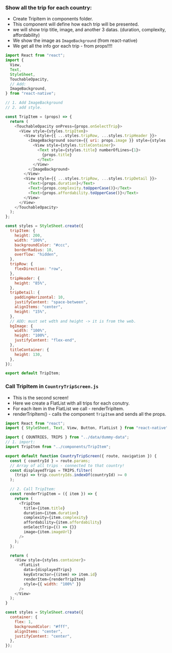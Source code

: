### Show all the trip for each country:

- Create TripItem in components folder.
- This component will define how each trip will be presented.
- we will show trip title, image, and another 3 datas. (duration, complexity, affordability)
- We show the image as `ImageBackground` (from react-native)
- We get all the info gor each trip - from props!!!!

```js
import React from "react";
import {
  View,
  Text,
  StyleSheet,
  TouchableOpacity,
  // Add:
  ImageBackground,
} from "react-native";

// 1. Add ImageBackground
// 2. add style.

const TripItem = (props) => {
  return (
    <TouchableOpacity onPress={props.onSelectTrip}>
      <View style={styles.tripItem}>
        <View style={{ ...styles.tripRow, ...styles.tripHeader }}>
          <ImageBackground source={{ uri: props.image }} style={styles.bgImage}>
            <View style={styles.titleContainer}>
              <Text style={styles.title} numberOfLines={1}>
                {props.title}
              </Text>
            </View>
          </ImageBackground>
        </View>
        <View style={{ ...styles.tripRow, ...styles.tripDetail }}>
          <Text>{props.duration}</Text>
          <Text>{props.complexity.toUpperCase()}</Text>
          <Text>{props.affordability.toUpperCase()}</Text>
        </View>
      </View>
    </TouchableOpacity>
  );
};

const styles = StyleSheet.create({
  tripItem: {
    height: 200,
    width: "100%",
    backgroundColor: "#ccc",
    borderRadius: 10,
    overflow: "hidden",
  },
  tripRow: {
    flexDirection: "row",
  },
  tripHeader: {
    height: "85%",
  },
  tripDetail: {
    paddingHorizontal: 10,
    justifyContent: "space-between",
    alignItems: "center",
    height: "15%",
  },
  // ADD: must set wdth and height -> it is from the web.
  bgImage: {
    width: "100%",
    height: "100%",
    justifyContent: "flex-end",
  },
  titleContainer: {
    height: 130,
  },
});

export default TripItem;
```

### Call TripItem in `CountryTripScreen.js`

- This is the second screen!
- Here we create a FlatList with all trips for each conutry.
- For each item in the FlatList we call - renderTripItem.
- renderTripItem() - calls the component `TripItem` and sends all the props.

```js
import React from "react";
import { StyleSheet, Text, View, Button, FlatList } from "react-native";

import { COUNTRIES, TRIPS } from "../data/dummy-data";
// 1. import:
import TripItem from "../components/TripItem";

export default function CountryTripScreen({ route, navigation }) {
  const { countryId } = route.params;
  // Array of all trips - connected to that country!
  const displayedTrips = TRIPS.filter(
    (trip) => trip.countryIds.indexOf(countryId) >= 0
  );

  // 2. Call TripItem:
  const renderTripItem = ({ item }) => {
    return (
      <TripItem
        title={item.title}
        duration={item.duration}
        complexity={item.complexity}
        affordability={item.affordability}
        onSelectTrip={() => {}}
        image={item.imageUrl}
      />
    );
  };

  return (
    <View style={styles.container}>
      <FlatList
        data={displayedTrips}
        keyExtractor={(item) => item.id}
        renderItem={renderTripItem}
        style={{ width: "100%" }}
      />
    </View>
  );
}

const styles = StyleSheet.create({
  container: {
    flex: 1,
    backgroundColor: "#fff",
    alignItems: "center",
    justifyContent: "center",
  },
});
```
